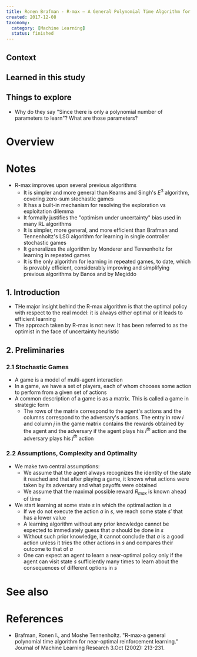 ```yaml
---
title: Ronen Brafman - R-max – A General Polynomial Time Algorithm for Near-Optimal Reinforcement Learning (2002)
created: 2017-12-08
taxonomy:
  category: [Machine Learning]
  status: finished
---
```


## Context

## Learned in this study

## Things to explore
* Why do they say "Since there is only a polynomial number of parameters to learn"? What are those parameters?

# Overview

# Notes
* R-max improves upon several previous algorithms
	* It is simpler and more general than Kearns and Singh's $E^3$ algorithm, covering zero-sum stochastic games
	* It has a built-in mechanism for resolving the exploration vs exploitation dilemma
	* It formally justifies the "optimism under uncertainty" bias used in many RL algorithms
	* It is simpler, more general, and more efficient than Brafman and Tennenholtz's LSG algorithm for learning in single controller stochastic games
	* It generalizes the algorithm by Monderer and Tennenholtz for learning in repeated games
	* It is the only algorithm for learning in repeated games, to date, which is provably efficient, considerably improving and simplifying previous algorithms by Banos and by Megiddo

## 1. Introduction
* THe major insight behind the R-max algorithm is that the optimal policy with respect to the real model: it is always either optimal or it leads to efficient learning
* The approach taken by R-max is not new. It has been referred to as the optimist in the face of uncertainty heuristic

## 2. Preliminaries
### 2.1 Stochastic Games
* A game is a model of multi-agent interaction
* In a game, we have a set of players, each of whom chooses some action to perform from a given set of actions
* A common description of a game is as a matrix. This is called a game in strategic form
	* The rows of the matrix correspond to the agent's actions and the columns correspond to the adversary's actions. The entry in row $i$ and column $j$ in the game matrix contains the rewards obtained by the agent and the adversary if the agent plays his $i^{th}$ action and the adversary plays his $j^{th}$ action

### 2.2 Assumptions, Complexity and Optimality
* We make two central assumptions:
	* We assume that the agent always recognizes the identity of the state it reached and that after playing a game, it knows what actions were taken by its adversary and what payoffs were obtained
	* We assume that the maximal possible reward $R_{max}$ is known ahead of time
* We start learning at some state $s$ in which the optimal action is $a$
	* If we do not execute the action $a$ in $s$, we reach some state $s'$ that has a lower value
	* A learning algorithm without any prior knowledge cannot be expected to immediately guess that $a$ should be done in $s$
	* Without such prior knowledge, it cannot conclude that $a$ is a good action unless it tries the other actions in $s$ and compares their outcome to that of $a$
	* One can expect an agent to learn a near-optimal policy only if the agent can visit state $s$ sufficiently many times to learn about the consequences of different options in $s$

# See also

# References
* Brafman, Ronen I., and Moshe Tennenholtz. "R-max-a general polynomial time algorithm for near-optimal reinforcement learning." Journal of Machine Learning Research 3.Oct (2002): 213-231.